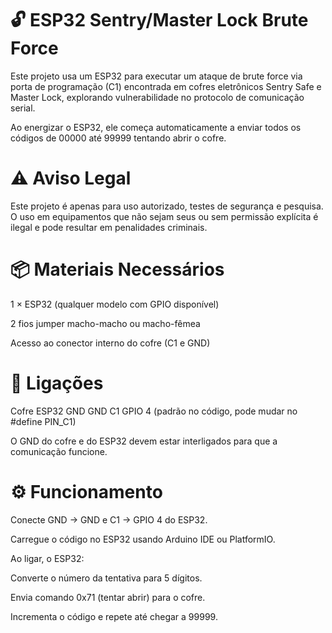 # 🔓 ESP32 Sentry/Master Lock Brute Force

Este projeto usa um ESP32 para executar um ataque de brute force via porta de programação (C1) encontrada em cofres eletrônicos Sentry Safe e Master Lock, explorando vulnerabilidade no protocolo de comunicação serial.

Ao energizar o ESP32, ele começa automaticamente a enviar todos os códigos de 00000 até 99999 tentando abrir o cofre.

# ⚠️ Aviso Legal

Este projeto é apenas para uso autorizado, testes de segurança e pesquisa.
O uso em equipamentos que não sejam seus ou sem permissão explícita é ilegal e pode resultar em penalidades criminais.

# 📦 Materiais Necessários

1 × ESP32 (qualquer modelo com GPIO disponível)

2 fios jumper macho-macho ou macho-fêmea

Acesso ao conector interno do cofre (C1 e GND)

# 🔌 Ligações
Cofre	ESP32
GND	GND
C1	GPIO 4 (padrão no código, pode mudar no #define PIN_C1)

O GND do cofre e do ESP32 devem estar interligados para que a comunicação funcione.

# ⚙️ Funcionamento

Conecte GND → GND e C1 → GPIO 4 do ESP32.

Carregue o código no ESP32 usando Arduino IDE ou PlatformIO.

Ao ligar, o ESP32:

Converte o número da tentativa para 5 dígitos.

Envia comando 0x71 (tentar abrir) para o cofre.

Incrementa o código e repete até chegar a 99999.
